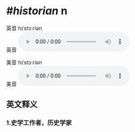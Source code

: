 # ***\#historian*** n
英音 hɪˈstɔːriən  
英音
<audio src="./media/historian1_AAC.aac" controls="controls"></audio>

美音 hɪˈstɔːriən  
美音
<audio src="./media/historian2_AAC.aac" controls="controls"></audio>



  

英文释义
---
### 1.**史学工作者，历史学家**  


